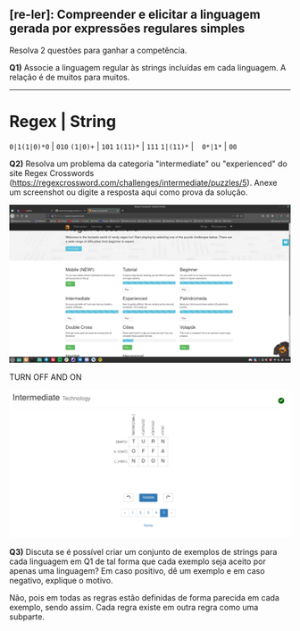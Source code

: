 ## [re-ler]: Compreender e elicitar a linguagem gerada por expressões regulares simples

Resolva 2 questões para ganhar a competência.

**Q1)** Associe a linguagem regular às strings incluídas em cada linguagem. A relação é de muitos para muitos.

------------------------------------------------------
Regex          | String
======================================================
`0|1(1|0)*0`   | `010`
`(1|0)+`       | `101`
`1(11)*`       | `111`
`1|(11)*`      | ` `
`0*|1*`        | `00`


**Q2)** Resolva um problema da categoria "intermediate" ou "experienced" do site Regex Crosswords (https://regexcrossword.com/challenges/intermediate/puzzles/5). Anexe um screenshot ou digite a resposta aqui como prova da solução.

![](./re-ler-q2.png)

TURN OFF AND ON 

![](./re-ler-q2-b.png)


**Q3)** Discuta se é possível criar um conjunto de exemplos de strings para cada linguagem em Q1 de tal forma que cada exemplo seja aceito por apenas uma linguagem? Em caso positivo, dê um exemplo e em caso negativo, explique o motivo. 

Não, pois em todas as regras estão definidas de forma parecida em cada exemplo, sendo assim. Cada regra existe em outra regra como uma subparte.